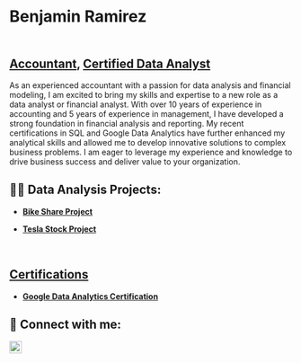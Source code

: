 # Benjamin Ramirez 
## <br/><a href="https://www.linkedin.com/in/benjaminr357/">Accountant</a>, <a href="https://www.credly.com/badges/048072d5-c66c-4b06-bb4f-0fc3101e484e/public_url">Certified Data Analyst</a>

As an experienced accountant with a passion for data analysis and financial modeling, I am excited to bring my skills and expertise to a new role as a data analyst or financial analyst. With over 10 years of experience in accounting and 5 years of experience in management, I have developed a strong foundation in financial analysis and reporting. My recent certifications in SQL and Google Data Analytics have further enhanced my analytical skills and allowed me to develop innovative solutions to complex business problems. I am eager to leverage my experience and knowledge to drive business success and deliver value to your organization.
  
<h2>👨‍💻 Data Analysis Projects:</h2>

- <b><a href="https://github.com/BenR357/BikeShareProject">Bike Share Project 
  
- <b><a href="">Tesla Stock Project
<br/>
<h2>Certifications</h2>

- <a href="https://www.credly.com/badges/048072d5-c66c-4b06-bb4f-0fc3101e484e/public_url">Google Data Analytics Certification</a>


<h2> 🤳 Connect with me:</h2>

[<img align="left" alt="JoshMadakor | LinkedIn" width="22px" src="https://cdn.jsdelivr.net/npm/simple-icons@v3/icons/linkedin.svg" />][linkedin]


[linkedin]: https://www.linkedin.com/in/benjaminr357/

<!--

Here are some ideas to get you started:

- 🔭 I’m currently working on ...
- 🌱 I’m currently learning ...
- 👯 I’m looking to collaborate on ...
- 🤔 I’m looking for help with ...
- 💬 Ask me about ...
- 📫 How to reach me: ...
- ⚡ Fun fact: ...
-->
